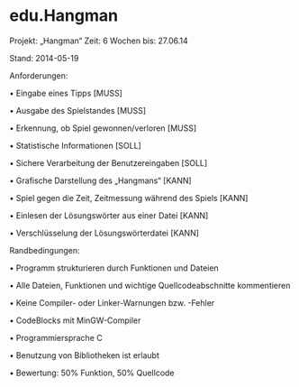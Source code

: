 edu.Hangman
===========


Projekt: „Hangman“
Zeit: 6 Wochen
bis: 27.06.14
 
Stand: 2014-05-19
 
 
 
Anforderungen:
 
•    Eingabe eines Tipps [MUSS]
 
•    Ausgabe des Spielstandes [MUSS]
 
•    Erkennung, ob Spiel gewonnen/verloren  [MUSS]
 
•    Statistische Informationen  [SOLL]
 
•    Sichere Verarbeitung der Benutzereingaben [SOLL]
 
•    Grafische Darstellung des „Hangmans“ [KANN]
 
•    Spiel gegen die Zeit, Zeitmessung während des Spiels [KANN]
 
•    Einlesen der Lösungswörter aus einer Datei [KANN]
 
•    Verschlüsselung der Lösungswörterdatei [KANN]
 
 
 
Randbedingungen:
 
•    Programm strukturieren durch Funktionen und Dateien
 
•    Alle Dateien, Funktionen und wichtige Quellcodeabschnitte kommentieren
 
•    Keine Compiler- oder Linker-Warnungen bzw. -Fehler
 
•    CodeBlocks mit MinGW-Compiler
 
•    Programmiersprache C
 
•    Benutzung von Bibliotheken ist erlaubt
 
•    Bewertung: 50% Funktion, 50% Quellcode

